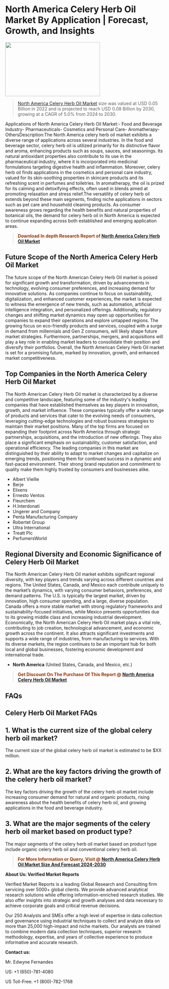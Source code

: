 <p><h1>North America Celery Herb Oil Market By Application | Forecast, Growth, and Insights</h1><p><img class="aligncenter size-medium wp-image-105565" src="https://ffe5etoiles.com/wp-content/uploads/2025/01/MST7-300x171.png" alt="" width="300" height="171" /></p><blockquote><p><a href="https://www.verifiedmarketreports.com/download-sample/?rid=652396&utm_source=Github-NA&utm_medium=385" target="_blank">North America Celery Herb Oil Market</a> size was valued at USD 0.05 Billion in 2022 and is projected to reach USD 0.08 Billion by 2030, growing at a CAGR of 5.0% from 2024 to 2030.</p></blockquote>Applications of North America Celery Herb Oil Market:- Food and Beverage Industry- Pharmaceuticals- Cosmetics and Personal Care- Aromatherapy- OthersDescription:The North America celery herb oil market exhibits a diverse range of applications across several industries. In the food and beverage sector, celery herb oil is utilized primarily for its distinctive flavor and aroma, enhancing products such as soups, sauces, and seasonings. Its natural antioxidant properties also contribute to its use in the pharmaceutical industry, where it is incorporated into medicinal formulations targeting digestive health and inflammation. Moreover, celery herb oil finds applications in the cosmetics and personal care industry, valued for its skin-soothing properties in skincare products and its refreshing scent in perfumes and toiletries. In aromatherapy, the oil is prized for its calming and detoxifying effects, often used in blends aimed at promoting relaxation and stress relief.The versatility of celery herb oil extends beyond these main segments, finding niche applications in sectors such as pet care and household cleaning products. As consumer awareness grows regarding the health benefits and natural properties of botanical oils, the demand for celery herb oil in North America is expected to continue expanding across both established and emerging application areas.</p><blockquote><p><span style="color: #993300;"><strong>Download In depth Research Report of <a href="https://www.verifiedmarketreports.com/download-sample/?rid=652396&utm_source=Github-NA&utm_medium=385">North America Celery Herb Oil Market</a></strong></span></p></blockquote><h2>Future Scope of the North America Celery Herb Oil Market</h2><p>The future scope of the North American Celery Herb Oil market is poised for significant growth and transformation, driven by advancements in technology, evolving consumer preferences, and increasing demand for innovative solutions. As companies continue to focus on sustainability, digitalization, and enhanced customer experiences, the market is expected to witness the emergence of new trends, such as automation, artificial intelligence integration, and personalized offerings. Additionally, regulatory changes and shifting market dynamics may open up opportunities for companies to expand their operations and explore untapped regions. The growing focus on eco-friendly products and services, coupled with a surge in demand from millennials and Gen Z consumers, will likely shape future market strategies. Furthermore, partnerships, mergers, and acquisitions will play a key role in enabling market leaders to consolidate their position and diversify their portfolios. Overall, the North American Celery Herb Oil market is set for a promising future, marked by innovation, growth, and enhanced market competitiveness.</p><h2>Top Companies in the North America Celery Herb Oil Market</h2><p>The North American Celery Herb Oil market is characterized by a diverse and competitive landscape, featuring some of the industry's leading companies that have established themselves as key players in innovation, growth, and market influence. These companies typically offer a wide range of products and services that cater to the evolving needs of consumers, leveraging cutting-edge technologies and robust business strategies to maintain their market positions. Many of the top firms are focused on expanding their footprint across North America through strategic partnerships, acquisitions, and the introduction of new offerings. They also place a significant emphasis on sustainability, customer satisfaction, and operational efficiency. The leading companies in this market are distinguished by their ability to adapt to market changes and capitalize on emerging trends, positioning them for continued success in a dynamic and fast-paced environment. Their strong brand reputation and commitment to quality make them highly trusted by consumers and businesses alike.</p><p><ul><li>Albert Vieille </li><li> Berje </li><li> Elixens </li><li> Ernesto Ventos </li><li> Fleurchem </li><li> H.Interdonati </li><li> Ungerer and Company </li><li> Penta Manufacturing Company </li><li> Robertet Group </li><li> Ultra International </li><li> Treatt Plc </li><li> PerfumersWorld</li></ul></p><h2>Regional Diversity and Economic Significance of Celery Herb Oil Market</h2><p>The North American Celery Herb Oil market exhibits significant regional diversity, with key players and trends varying across different countries and regions. The United States, Canada, and Mexico each contribute uniquely to the market’s dynamics, with varying consumer behaviors, preferences, and demand patterns. The U.S. is typically the largest market, driven by innovation, high consumer spending, and a large, diverse population. Canada offers a more stable market with strong regulatory frameworks and sustainability-focused initiatives, while Mexico presents opportunities due to its growing middle class and increasing industrial development. Economically, the North American Celery Herb Oil market plays a vital role, contributing to job creation, technological advancement, and economic growth across the continent. It also attracts significant investments and supports a wide range of industries, from manufacturing to services. With its diverse markets, the region continues to be an important hub for both local and global businesses, fostering economic development and international trade.</p><ul> <li><strong>North America</strong> (United States, Canada, and Mexico, etc.)</li></ul><blockquote><p><span style="color: #993300;"><strong>Get Discount On The Purchase Of This Report @ <a href="https://www.verifiedmarketreports.com/ask-for-discount/?rid=652396&utm_source=Github-NA&utm_medium=385">North America Celery Herb Oil Market</a></strong></span></p></blockquote><h2>FAQs</h2><p> <h2>Celery Herb Oil Market FAQs</h1> <h2>1. What is the current size of the global celery herb oil market?</div><div></h2> <p>The current size of the global celery herb oil market is estimated to be $XX million.</p> <h2>2. What are the key factors driving the growth of the celery herb oil market?</div><div></h2> <p>The key factors driving the growth of the celery herb oil market include increasing consumer demand for natural and organic products, rising awareness about the health benefits of celery herb oil, and growing applications in the food and beverage industry.</p> <h2>3. What are the major segments of the celery herb oil market based on product type?</div><div></h2> <p>The major segments of the celery herb oil market based on product type include organic celery herb oil and conventional celery herb oil.</p> <!-- and so on for the remaining 17 FAQs --></body></html></p><blockquote><p><span style="color: #993300;"><strong>For More Information or Query, Visit @ <a href="https://www.verifiedmarketreports.com/product/celery-herb-oil-market/">North America Celery Herb Oil Market Size And Forecast 2024-2030</a></strong></span></p></blockquote><p><strong>About Us: Verified Market Reports</strong></p><p>Verified Market Reports is a leading Global Research and Consulting firm servicing over 5000+ global clients. We provide advanced analytical research solutions while offering information-enriched research studies. We also offer insights into strategic and growth analyses and data necessary to achieve corporate goals and critical revenue decisions.</p><p>Our 250 Analysts and SMEs offer a high level of expertise in data collection and governance using industrial techniques to collect and analyze data on more than 25,000 high-impact and niche markets. Our analysts are trained to combine modern data collection techniques, superior research methodology, expertise, and years of collective experience to produce informative and accurate research.</p><p><strong>Contact us:</strong></p><p>Mr. Edwyne Fernandes</p><p>US: +1 (650)-781-4080</p><p>US Toll-Free: +1 (800)-782-1768</p>

